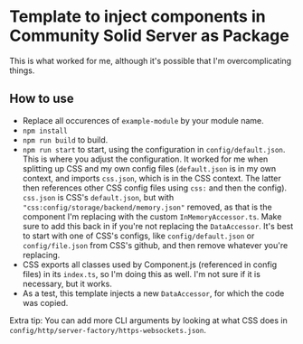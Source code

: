 # Template to inject components in Community Solid Server as Package

This is what worked for me, although it's possible that I'm overcomplicating things.

## How to use

- Replace all occurences of `example-module` by your module name.
- `npm install`
- `npm run build` to build.
- `npm run start` to start, using the configuration in `config/default.json`. This is where you adjust the configuration. It worked for me when splitting up CSS and my own config files (`default.json` is in my own context, and imports `css.json`, which is in the CSS context. The latter then references other CSS config files using `css:` and then the config). `css.json` is CSS's `default.json`, but with `"css:config/storage/backend/memory.json"` removed, as that is the component I'm replacing with the custom `InMemoryAccessor.ts`. Make sure to add this back in if you're not replacing the `DataAccessor`. It's best to start with one of CSS's configs, like `config/default.json` or `config/file.json` from CSS's github, and then remove whatever you're replacing.
- CSS exports all classes used by Component.js (referenced in config files) in its `index.ts`, so I'm doing this as well. I'm not sure if it is necessary, but it works.
- As a test, this template injects a new `DataAccessor`, for which the code was copied.

Extra tip: You can add more CLI arguments by looking at what CSS does in `config/http/server-factory/https-websockets.json`.
